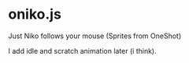 # oniko.js

Just Niko follows your mouse (Sprites from OneShot)

I add idle and scratch animation later (i think).
